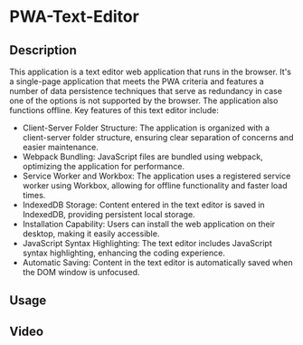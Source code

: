 # PWA-Text-Editor

## Description
This application is a text editor web application that runs in the browser. It's a single-page application that meets the PWA criteria and features a number of data persistence techniques that serve as redundancy in case one of the options is not supported by the browser. The application also functions offline.
Key features of this text editor include:

* Client-Server Folder Structure: The application is organized with a client-server folder structure, ensuring clear separation of concerns and easier maintenance.
* Webpack Bundling: JavaScript files are bundled using webpack, optimizing the application for performance.
* Service Worker and Workbox: The application uses a registered service worker using Workbox, allowing for offline functionality and faster load times.
* IndexedDB Storage: Content entered in the text editor is saved in IndexedDB, providing persistent local storage.
* Installation Capability: Users can install the web application on their desktop, making it easily accessible.
* JavaScript Syntax Highlighting: The text editor includes JavaScript syntax highlighting, enhancing the coding experience.
* Automatic Saving: Content in the text editor is automatically saved when the DOM window is unfocused.

## Usage 

## Video 